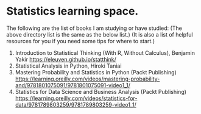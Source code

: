# Statistics learning space.

The following are the list of books I am studying or have studied:
(The above directory list is the same as the below list.)
(It is also a list of helpful resources for you if you need some tips for where to start.)

1. Introduction to Statistical Thinking (With R, Without Calculus), Benjamin Yakir https://eleuven.github.io/statthink/
2. Statistical Analysis in Python, Hiroki Taniai
3. Mastering Probability and Statistics in Python (Packt Publishing) https://learning.oreilly.com/videos/mastering-probability-and/9781801075091/9781801075091-video1_1/
4. Statistics for Data Science and Business Analysis (Packt Publishing) https://learning.oreilly.com/videos/statistics-for-data/9781789803259/9781789803259-video1_1/
